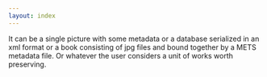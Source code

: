 ```yaml
---
layout: index
---
```



It can be a single picture with some metadata or a database 
serialized in an xml format or a book consisting of jpg files and bound together by a METS metadata file. Or whatever
the user considers a unit of works worth preserving.